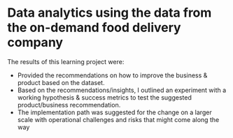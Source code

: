 # Data analytics using the data from the on-demand food delivery company

The results of this learning project were:

- Provided the recommendations on how to improve the business & product based on the dataset.
- Based on the recommendations/insights, I outlined an experiment with a working hypothesis & success metrics to test the suggested product/business recommendation. 
- The implementation path was suggested for the change on a larger scale with operational challenges and risks that might come along the way
